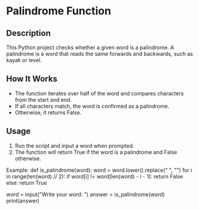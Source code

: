 # Palindrome Function

## Description
This Python project checks whether a given word is a palindrome. A palindrome is a word that reads the same forwards and backwards, such as kayak or level.

## How It Works
- The function iterates over half of the word and compares characters from the start and end.
- If all characters match, the word is confirmed as a palindrome.
- Otherwise, it returns False.

## Usage
1. Run the script and input a word when prompted.
2. The function will return True if the word is a palindrome and False otherwise.

Example:
def is_palindrome(word):
    word = word.lower().replace(" ", "")
    for i in range(len(word) // 2):
        if word[i] != word[len(word) - i - 1]:
            return False
    else:
        return True

word = input("Write your word: ")
answer = is_palindrome(word)
print(answer)
